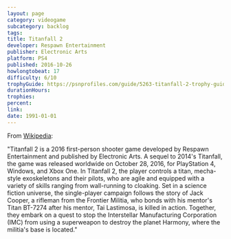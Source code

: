 ```yaml
---
layout: page
category: videogame
subcategory: backlog
tags:
title: Titanfall 2
developer: Respawn Entertainment
publisher: Electronic Arts
platform: PS4
published: 2016-10-26
howlongtobeat: 17
difficulty: 6/10
trophyGuide: https://psnprofiles.com/guide/5263-titanfall-2-trophy-guide
durationHours:
trophies:
percent:
link:
date: 1991-01-01
---
```


From [Wikipedia](https://en.wikipedia.org/wiki/Titanfall_2):

"Titanfall 2 is a 2016 first-person shooter game developed by Respawn Entertainment and published by Electronic Arts. A sequel to 2014's Titanfall, the game was released worldwide on October 28, 2016, for PlayStation 4, Windows, and Xbox One. In Titanfall 2, the player controls a titan, mecha-style exoskeletons and their pilots, who are agile and equipped with a variety of skills ranging from wall-running to cloaking. Set in a science fiction universe, the single-player campaign follows the story of Jack Cooper, a rifleman from the Frontier Militia, who bonds with his mentor's Titan BT-7274 after his mentor, Tai Lastimosa, is killed in action. Together, they embark on a quest to stop the Interstellar Manufacturing Corporation (IMC) from using a superweapon to destroy the planet Harmony, where the militia's base is located."
